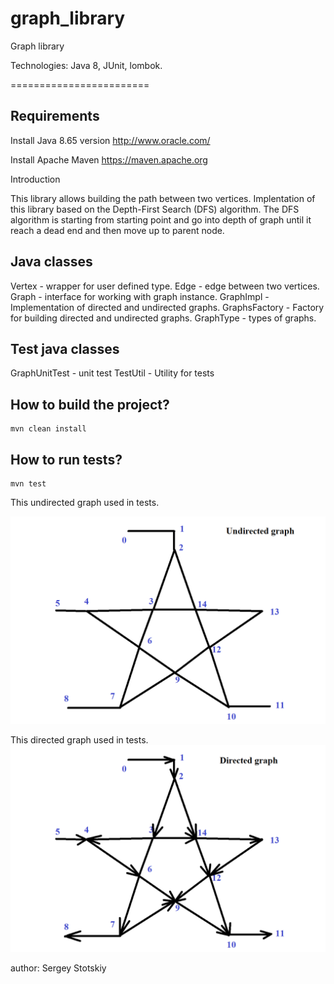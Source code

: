 # graph_library
Graph library

Technologies: Java 8, JUnit, lombok.

========================

Requirements
------------
Install Java 8.65 version
http://www.oracle.com/ 

Install Apache Maven 
https://maven.apache.org

Introduction

This library allows building the path between two vertices.
Implentation of this library based on the Depth-First Search (DFS) algorithm.
The DFS algorithm is starting from starting point and go into depth of graph 
until it reach a dead end and then move up to parent node. 


Java classes
--------------------------

Vertex - wrapper for user defined type.
Edge - edge between two vertices.
Graph - interface for working with graph instance.
GraphImpl - Implementation of directed and undirected graphs.
GraphsFactory - Factory for building directed and undirected graphs.
GraphType - types of graphs.

Test java classes
--------------------------

GraphUnitTest  - unit test
TestUtil - Utility for tests

How to build the project?
--------------------------

```
mvn clean install
```


How to run tests?
--------------------------

```
mvn test
```



This undirected graph used in tests.

![alt text](https://github.com/StoBrothers/graph_library/blob/master/star_undirected.png)



This directed graph used in tests.
![alt text](https://github.com/StoBrothers/graph_library/blob/master/star_directed.png)



author: Sergey Stotskiy

